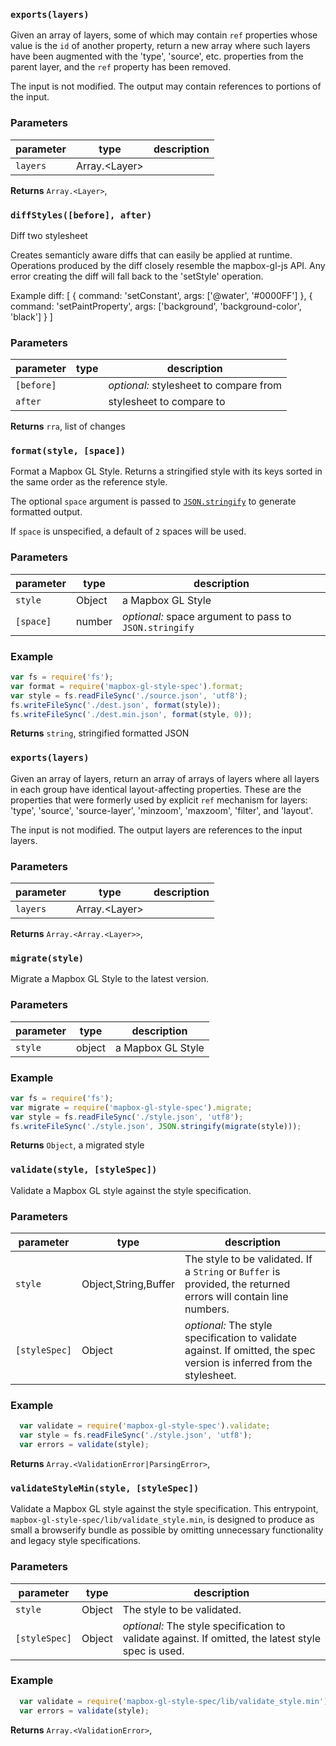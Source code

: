 
### `exports(layers)`

Given an array of layers, some of which may contain `ref` properties
whose value is the `id` of another property, return a new array where
such layers have been augmented with the 'type', 'source', etc. properties
from the parent layer, and the `ref` property has been removed.

The input is not modified. The output may contain references to portions
of the input.


### Parameters

| parameter | type             | description |
| --------- | ---------------- | ----------- |
| `layers`  | Array\.\<Layer\> |             |



**Returns** `Array.<Layer>`, 


### `diffStyles([before], after)`

Diff two stylesheet

Creates semanticly aware diffs that can easily be applied at runtime.
Operations produced by the diff closely resemble the mapbox-gl-js API. Any
error creating the diff will fall back to the 'setStyle' operation.

Example diff:
[
    { command: 'setConstant', args: ['@water', '#0000FF'] },
    { command: 'setPaintProperty', args: ['background', 'background-color', 'black'] }
]


### Parameters

| parameter  | type | description                            |
| ---------- | ---- | -------------------------------------- |
| `[before]` |      | _optional:_ stylesheet to compare from |
| `after`    |      | stylesheet to compare to               |



**Returns** `rra`, list of changes


### `format(style, [space])`

Format a Mapbox GL Style.  Returns a stringified style with its keys
sorted in the same order as the reference style.

The optional `space` argument is passed to
[`JSON.stringify`](https://developer.mozilla.org/en-US/docs/Web/JavaScript/Reference/Global_Objects/JSON/stringify)
to generate formatted output.

If `space` is unspecified, a default of `2` spaces will be used.


### Parameters

| parameter | type   | description                                            |
| --------- | ------ | ------------------------------------------------------ |
| `style`   | Object | a Mapbox GL Style                                      |
| `[space]` | number | _optional:_ space argument to pass to `JSON.stringify` |


### Example

```js
var fs = require('fs');
var format = require('mapbox-gl-style-spec').format;
var style = fs.readFileSync('./source.json', 'utf8');
fs.writeFileSync('./dest.json', format(style));
fs.writeFileSync('./dest.min.json', format(style, 0));
```


**Returns** `string`, stringified formatted JSON


### `exports(layers)`

Given an array of layers, return an array of arrays of layers where all
layers in each group have identical layout-affecting properties. These
are the properties that were formerly used by explicit `ref` mechanism
for layers: 'type', 'source', 'source-layer', 'minzoom', 'maxzoom',
'filter', and 'layout'.

The input is not modified. The output layers are references to the
input layers.


### Parameters

| parameter | type             | description |
| --------- | ---------------- | ----------- |
| `layers`  | Array\.\<Layer\> |             |



**Returns** `Array.<Array.<Layer>>`, 


### `migrate(style)`

Migrate a Mapbox GL Style to the latest version.


### Parameters

| parameter | type   | description       |
| --------- | ------ | ----------------- |
| `style`   | object | a Mapbox GL Style |


### Example

```js
var fs = require('fs');
var migrate = require('mapbox-gl-style-spec').migrate;
var style = fs.readFileSync('./style.json', 'utf8');
fs.writeFileSync('./style.json', JSON.stringify(migrate(style)));
```


**Returns** `Object`, a migrated style


### `validate(style, [styleSpec])`

Validate a Mapbox GL style against the style specification.


### Parameters

| parameter     | type                   | description                                                                                                                |
| ------------- | ---------------------- | -------------------------------------------------------------------------------------------------------------------------- |
| `style`       | Object\,String\,Buffer | The style to be validated. If a `String`     or `Buffer` is provided, the returned errors will contain line numbers.       |
| `[styleSpec]` | Object                 | _optional:_ The style specification to validate against.     If omitted, the spec version is inferred from the stylesheet. |


### Example

```js
  var validate = require('mapbox-gl-style-spec').validate;
  var style = fs.readFileSync('./style.json', 'utf8');
  var errors = validate(style);
```


**Returns** `Array.<ValidationError|ParsingError>`, 


### `validateStyleMin(style, [styleSpec])`

Validate a Mapbox GL style against the style specification. This entrypoint,
`mapbox-gl-style-spec/lib/validate_style.min`, is designed to produce as
small a browserify bundle as possible by omitting unnecessary functionality
and legacy style specifications.


### Parameters

| parameter     | type   | description                                                                                             |
| ------------- | ------ | ------------------------------------------------------------------------------------------------------- |
| `style`       | Object | The style to be validated.                                                                              |
| `[styleSpec]` | Object | _optional:_ The style specification to validate against.     If omitted, the latest style spec is used. |


### Example

```js
  var validate = require('mapbox-gl-style-spec/lib/validate_style.min');
  var errors = validate(style);
```


**Returns** `Array.<ValidationError>`, 


